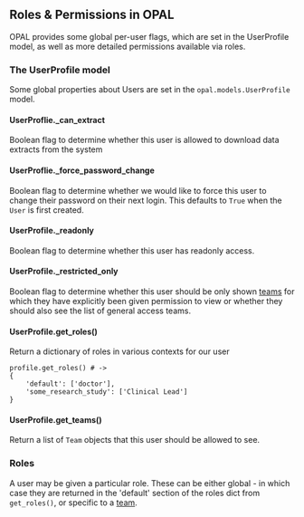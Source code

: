 ## Roles & Permissions in OPAL

OPAL provides some global per-user flags, which are set in the UserProfile model, as well
as more detailed permissions available via roles.

### The UserProfile model

Some global properties about Users are set in the `opal.models.UserProfile`
model.

#### UserProflie._can_extract

Boolean flag to determine whether this user is allowed to download data extracts
from the system

#### UserProflie._force_password_change

Boolean flag to determine whether we would like to force this user to change
their password on their next login. This defaults to `True` when the `User` is 
first created.

#### UserProfile._readonly

Boolean flag to determine whether this user has readonly access.

#### UserProfile._restricted_only

Boolean flag to determine whether this user should be only shown [teams](teams.md) for which they
have explicitly been given permission to view or whether they should also see the list of
general access teams.

#### UserProfile.get_roles()

Return a dictionary of roles in various contexts for our user

    profile.get_roles() # ->
    {
        'default': ['doctor'],
        'some_research_study': ['Clinical Lead']
    }

#### UserProfile.get_teams()

Return a list of `Team` objects that this user should be allowed to see.

### Roles 

A user may be given a particular role. These can be either global - in which case they are 
returned in the 'default' section of the roles dict from `get_roles()`, or specific to 
a [team](teams.md).

